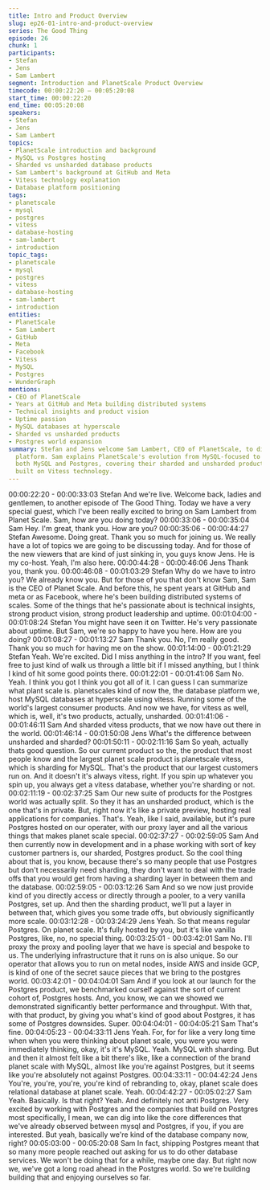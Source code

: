```yaml
---
title: Intro and Product Overview
slug: ep26-01-intro-and-product-overview
series: The Good Thing
episode: 26
chunk: 1
participants:
- Stefan
- Jens
- Sam Lambert
segment: Introduction and PlanetScale Product Overview
timecode: 00:00:22:20 – 00:05:20:08
start_time: 00:00:22:20
end_time: 00:05:20:08
speakers:
- Stefan
- Jens
- Sam Lambert
topics:
- PlanetScale introduction and background
- MySQL vs Postgres hosting
- Sharded vs unsharded database products
- Sam Lambert's background at GitHub and Meta
- Vitess technology explanation
- Database platform positioning
tags:
- planetscale
- mysql
- postgres
- vitess
- database-hosting
- sam-lambert
- introduction
topic_tags:
- planetscale
- mysql
- postgres
- vitess
- database-hosting
- sam-lambert
- introduction
entities:
- PlanetScale
- Sam Lambert
- GitHub
- Meta
- Facebook
- Vitess
- MySQL
- Postgres
- WunderGraph
mentions:
- CEO of PlanetScale
- Years at GitHub and Meta building distributed systems
- Technical insights and product vision
- Uptime passion
- MySQL databases at hyperscale
- Sharded vs unsharded products
- Postgres world expansion
summary: Stefan and Jens welcome Sam Lambert, CEO of PlanetScale, to discuss the database
  platform. Sam explains PlanetScale's evolution from MySQL-focused to supporting
  both MySQL and Postgres, covering their sharded and unsharded product offerings
  built on Vitess technology.
---
```


00:00:22:20 - 00:00:33:03
Stefan
And we're live. Welcome back, ladies and gentlemen, to another episode of The Good Thing.
Today we have a very special guest, which I've been really excited to bring on Sam Lambert
from Planet Scale. Sam, how are you doing today?
00:00:33:06 - 00:00:35:04
Sam
Hey. I'm great, thank you. How are you?
00:00:35:06 - 00:00:44:27
Stefan
Awesome. Doing great. Thank you so much for joining us. We really have a lot of topics we are
going to be discussing today. And for those of the new viewers that are kind of just sinking in,
you guys know Jens. He is my co-host. Yeah, I'm also here.
00:00:44:28 - 00:00:46:06
Jens
Thank you, thank you.
00:00:46:08 - 00:01:03:29
Stefan
Why do we have to intro you? We already know you. But for those of you that don't know Sam,
Sam is the CEO of Planet Scale. And before this, he spent years at GitHub and meta or as
Facebook, where he's been building distributed systems of scales. Some of the things that he's
passionate about is technical insights, strong product vision, strong product leadership and
uptime.
00:01:04:00 - 00:01:08:24
Stefan
You might have seen it on Twitter. He's very passionate about uptime. But Sam, we're so happy
to have you here. How are you doing?
00:01:08:27 - 00:01:13:27
Sam
Thank you. No, I'm really good. Thank you so much for having me on the show.
00:01:14:00 - 00:01:21:29
Stefan
Yeah. We're excited. Did I miss anything in the intro? If you want, feel free to just kind of walk us
through a little bit if I missed anything, but I think I kind of hit some good points there.
00:01:22:01 - 00:01:41:06
Sam
No. Yeah. I think you got I think you got all of it. I can guess I can summarize what plant scale is.
planetscales kind of now the, the database platform we, host MySQL databases at hyperscale
using vitess. Running some of the world's largest consumer products. And now we have, for
vitess as well, which is, well, it's two products, actually, unsharded.
00:01:41:06 - 00:01:46:11
Sam
And sharded vitess products, that we now have out there in the world.
00:01:46:14 - 00:01:50:08
Jens
What's the difference between unsharded and sharded?
00:01:50:11 - 00:02:11:16
Sam
So yeah, actually thats good question. So our current product so the, the product that most
people know and the largest planet scale product is planetscale vitess, which is sharding for
MySQL. That's the product that our largest customers run on. And it doesn't it's always vitess,
right. If you spin up whatever you spin up, you always get a vitess database, whether you're
sharding or not.
00:02:11:19 - 00:02:37:25
Sam
Our new suite of products for the Postgres world was actually split. So they it has an unsharded
product, which is the one that's in private. But, right now it's like a private preview, hosting real
applications for companies. That's. Yeah, like I said, available, but it's pure Postgres hosted on
our operater, with our proxy layer and all the various things that makes planet scale special.
00:02:37:27 - 00:02:59:05
Sam
And then currently now in development and in a phase working with sort of key customer
partners is, our sharded, Postgres product. So the cool thing about that is, you know, because
there's so many people that use Postgres but don't necessarily need sharding, they don't want
to deal with the trade offs that you would get from having a sharding layer in between them and
the database.
00:02:59:05 - 00:03:12:26
Sam
And so we now just provide kind of you directly access or directly through a pooler, to a very
vanilla Postgres, set up. And then the sharding product, we'll put a layer in between that, which
gives you some trade offs, but obviously significantly more scale.
00:03:12:28 - 00:03:24:29
Jens
Yeah. So that means regular Postgres. On planet scale. It's fully hosted by you, but it's like
vanilla Postgres, like, no, no special thing.
00:03:25:01 - 00:03:42:01
Sam
No. I'll proxy the proxy and pooling layer that we have is special and bespoke to us. The
underlying infrastructure that it runs on is also unique. So our operator that allows you to run on
metal nodes, inside AWS and inside GCP, is kind of one of the secret sauce pieces that we
bring to the postgres world.
00:03:42:01 - 00:04:04:01
Sam
And if you look at our launch for the Postgres product, we benchmarked ourself against the sort
of current cohort of, Postgres hosts. And, you know, we can we showed we demonstrated
significantly better performance and throughput. With that, with that product, by giving you
what's kind of good about Postgres, it has some of Postgres downsides. Super.
00:04:04:01 - 00:04:05:21
Sam
That's fine.
00:04:05:23 - 00:04:33:11
Jens
Yeah. For, for for like a very long time when when you were thinking about planet scale, you
were you were immediately thinking, okay, it's it's MySQL. Yeah. MySQL with sharding. But and
then it almost felt like a bit there's like, like a connection of the brand planet scale with MySQL,
almost like you're against Postgres, but it seems like you're absolutely not against Postgres.
00:04:33:11 - 00:04:42:24
Jens
You're, you're, you're, you're kind of rebranding to, okay, planet scale does relational database
at planet scale. Yeah.
00:04:42:27 - 00:05:02:27
Sam
Yeah. Basically. Is that right? Yeah. And definitely not anti Postgres. Very excited by working
with Postgres and the companies that build on Postgres most specifically, I mean, we can dig
into like the core differences that we've already observed between mysql and Postgres, if you, if
you are interested. But yeah, basically we're kind of the database company now, right?
00:05:03:00 - 00:05:20:08
Sam
In fact, shipping Postgres meant that so many more people reached out asking for us to do
other database services. We won't be doing that for a while, maybe one day. But right now we,
we've got a long road ahead in the Postgres world. So we're building building that and enjoying
ourselves so far.